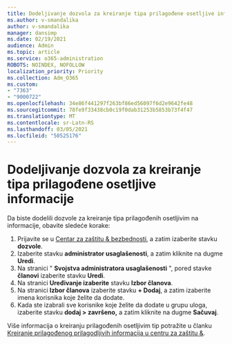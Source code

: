 ```yaml
---
title: Dodeljivanje dozvola za kreiranje tipa prilagođene osetljive informacije
ms.author: v-smandalika
author: v-smandalika
manager: dansimp
ms.date: 02/19/2021
audience: Admin
ms.topic: article
ms.service: o365-administration
ROBOTS: NOINDEX, NOFOLLOW
localization_priority: Priority
ms.collection: Adm_O365
ms.custom:
- "7363"
- "9000722"
ms.openlocfilehash: 34e86f441297f263bf86ed56097f6d2e9642fe48
ms.sourcegitcommit: 78fe9f33438cb0c19f0dab31253b5853b73f4f47
ms.translationtype: MT
ms.contentlocale: sr-Latn-RS
ms.lasthandoff: 03/05/2021
ms.locfileid: "50525176"
---
```

# <a name="assign-permissions-for-custom-sensitive-information-type-creation"></a>Dodeljivanje dozvola za kreiranje tipa prilagođene osetljive informacije

Da biste dodelili dozvole za kreiranje tipa prilagođenih osetljivim na informacije, obavite sledeće korake:

1. Prijavite se u [Centar za zaštitu & bezbednosti](https://sip.protection.office.com/), a zatim izaberite stavku **dozvole**.
2. Izaberite stavku **administrator usaglašenosti**, a zatim kliknite na dugme **Uredi**.
3. Na stranici " **Svojstva administratora usaglašenosti** ", pored stavke **članovi** izaberite stavku **Uredi**.
4. Na stranici **Uređivanje izaberite** stavku **Izbor članova**.
5. Na stranici **Izbor članova** izaberite stavku **+ Dodaj**, a zatim izaberite imena korisnika koje želite da dodate.
6. Kada ste izabrali sve korisnike koje želite da dodate u grupu uloga, izaberite stavku **dodaj > završeno,** a zatim kliknite na dugme **Sačuvaj**.

Više informacija o kreiranju prilagođenih osetljivim tip potražite u članku [Kreiranje prilagođenog prilagodljivih informacija u centru za zaštitu &](https://docs.microsoft.com/microsoft-365/compliance/create-a-custom-sensitive-information-type).